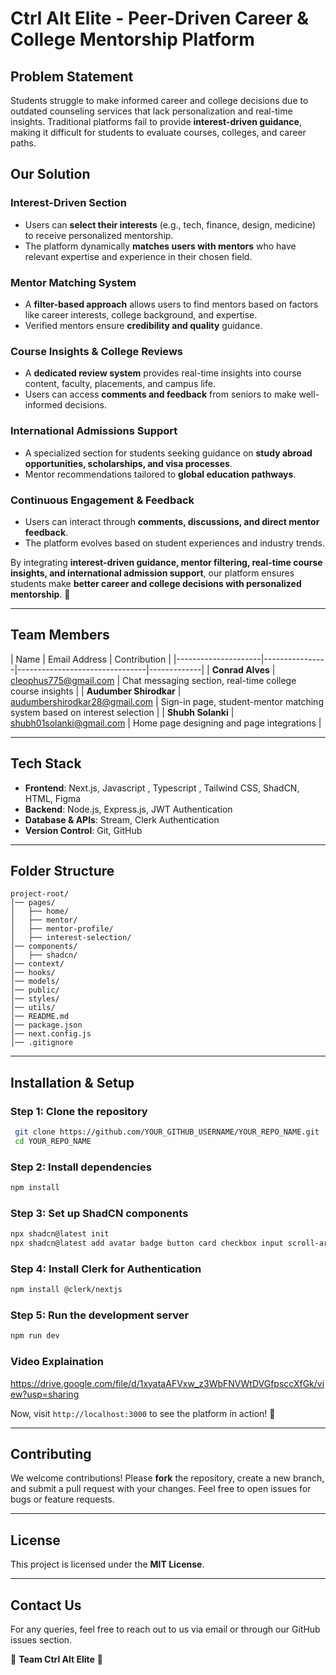 # **Ctrl Alt Elite - Peer-Driven Career & College Mentorship Platform**

## **Problem Statement**
Students struggle to make informed career and college decisions due to outdated counseling services that lack personalization and real-time insights. Traditional platforms fail to provide **interest-driven guidance**, making it difficult for students to evaluate courses, colleges, and career paths.

## **Our Solution**

### **Interest-Driven Section**
- Users can **select their interests** (e.g., tech, finance, design, medicine) to receive personalized mentorship.
- The platform dynamically **matches users with mentors** who have relevant expertise and experience in their chosen field.

### **Mentor Matching System**
- A **filter-based approach** allows users to find mentors based on factors like career interests, college background, and expertise.
- Verified mentors ensure **credibility and quality** guidance.

### **Course Insights & College Reviews**
- A **dedicated review system** provides real-time insights into course content, faculty, placements, and campus life.
- Users can access **comments and feedback** from seniors to make well-informed decisions.

### **International Admissions Support**
- A specialized section for students seeking guidance on **study abroad opportunities, scholarships, and visa processes**.
- Mentor recommendations tailored to **global education pathways**.

### **Continuous Engagement & Feedback**
- Users can interact through **comments, discussions, and direct mentor feedback**.
- The platform evolves based on student experiences and industry trends.

By integrating **interest-driven guidance, mentor filtering, real-time course insights, and international admission support**, our platform ensures students make **better career and college decisions with personalized mentorship**. 🚀

---

## **Team Members**

| Name                | Email Address                 | Contribution |
|---------------------|----------------|--------------------------------|-------------|
| **Conrad Alves**   | cleophus775@gmail.com         | Chat messaging section, real-time college course insights |
| **Audumber Shirodkar**  | audumbershirodkar28@gmail.com | Sign-in page, student-mentor matching system based on interest selection |
| **Shubh Solanki** | shubh01solanki@gmail.com       | Home page designing and page integrations |

---

## **Tech Stack**
- **Frontend**: Next.js, Javascript , Typescript , Tailwind CSS, ShadCN, HTML, Figma
- **Backend**: Node.js, Express.js, JWT Authentication
- **Database & APIs**: Stream, Clerk Authentication
- **Version Control**: Git, GitHub

---

## **Folder Structure**
```
project-root/
│── pages/
│   ├── home/
│   ├── mentor/
│   ├── mentor-profile/
│   ├── interest-selection/
│── components/
│   ├── shadcn/
│── context/
│── hooks/
│── models/
│── public/
│── styles/
│── utils/
│── README.md
│── package.json
│── next.config.js
│── .gitignore
```

---

## **Installation & Setup**
### **Step 1: Clone the repository**
```sh
 git clone https://github.com/YOUR_GITHUB_USERNAME/YOUR_REPO_NAME.git
 cd YOUR_REPO_NAME
```

### **Step 2: Install dependencies**
```sh
npm install
```

### **Step 3: Set up ShadCN components**
```sh
npx shadcn@latest init
npx shadcn@latest add avatar badge button card checkbox input scroll-area separator sonner tabs tower
```

### **Step 4: Install Clerk for Authentication**
```sh
npm install @clerk/nextjs
```

### **Step 5: Run the development server**
```sh
npm run dev
```
### **Video Explaination**
https://drive.google.com/file/d/1xyataAFVxw_z3WbFNVWtDVGfpsccXfGk/view?usp=sharing

Now, visit `http://localhost:3000` to see the platform in action! 🚀

---

## **Contributing**
We welcome contributions! Please **fork** the repository, create a new branch, and submit a pull request with your changes. Feel free to open issues for bugs or feature requests.

---

## **License**
This project is licensed under the **MIT License**.

---

## **Contact Us**
For any queries, feel free to reach out to us via email or through our GitHub issues section.

🔹 **Team Ctrl Alt Elite** 🚀

